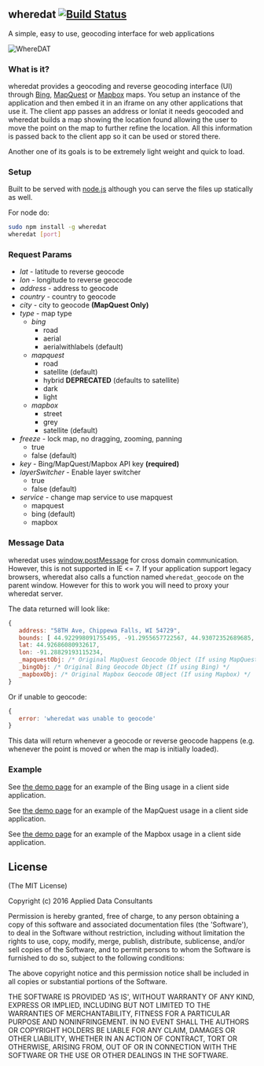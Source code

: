 ## wheredat [![Build Status](https://jenkins.adc4gis.com/buildStatus/icon?job=wheredat)](https://jenkins.adc4gis.com/view/Open%20Source/job/wheredat/)

A simple, easy to use, geocoding interface for web applications

![WhereDAT](https://raw.github.com/applieddataconsultants/wheredat/master/wheredat.png)

### What is it?

wheredat provides a geocoding and reverse geocoding interface (UI) through
[Bing](http://www.microsoft.com/maps/developers/web.aspx), [MapQuest](https://developer.mapquest.com/) or [Mapbox](https://www.mapbox.com/) maps.  You setup an
instance of the application and then embed it in an iframe on any other
applications that use it.  The client app passes an address or lonlat it needs
geocoded and wheredat builds a map showing the location found allowing the user
to move the point on the map to further refine the location.  All this
information is passed back to the client app so it can be used or stored there.

Another one of its goals is to be extremely light weight and quick to load.

### Setup

Built to be served with [node.js](http://nodejs.org/) although you can serve the files up statically as well.

For node do:

```sh
sudo npm install -g wheredat
wheredat [port]
```

### Request Params

- *lat* - latitude to reverse geocode
- *lon* - longitude to reverse geocode
- *address* - address to geocode
- *country* - country to geocode
- *city* - city to geocode **(MapQuest Only)**
- *type* - map type
  - *bing*
    - road
    - aerial
    - aerialwithlabels (default)
  - *mapquest*
    - road
    - satellite (default)
    - hybrid **DEPRECATED** (defaults to satellite)
    - dark
    - light
  - *mapbox*
    - street
    - grey
    - satellite (default)
- *freeze* - lock map, no dragging, zooming, panning
  - true
  - false (default)
- *key* - Bing/MapQuest/Mapbox API key **(required)**
- *layerSwitcher* - Enable layer switcher
  - true
  - false (default)
- *service* - change map service to use mapquest
  - mapquest
  - bing (default)
  - mapbox

### Message Data

wheredat uses [window.postMessage](https://developer.mozilla.org/en/DOM/window.postMessage)
for cross domain communication.  However, this is not supported in IE &lt;= 7.
If your application support legacy browsers, wheredat also calls a
function named `wheredat_geocode` on the parent window.  However for this to
work you will need to proxy your wheredat server.

The data returned will look like:

```js
{
   address: "58TH Ave, Chippewa Falls, WI 54729",
   bounds: [ 44.922998091755495, -91.2955657722567, 44.93072352689685, -91.281018090048 ],
   lat: 44.92686080932617,
   lon: -91.28829193115234,
   _mapquestObj: /* Original MapQuest Geocode Object (If using MapQuest) */
   _bingObj: /* Original Bing Geocode Object (If using Bing) */
   _mapboxObj: /* Original Mapbox Geocode OBject (If using Mapbox) */
}
```

Or if unable to geocode:

```js
{
   error: 'wheredat was unable to geocode'
}
```

This data will return whenever a geocode or reverse geocode happens (e.g.
whenever the point is moved or when the map is initially loaded).

### Example

See [the demo page](http://wheredat.adc4gis.com/example.html) for an example of the Bing usage in a client side application.

See [the demo page](http://wheredat.adc4gis.com/mapquest-example.html) for an example of the MapQuest usage in a client side application.

See [the demo page](http://wheredat.adc4gis.com/mapbox-example.html) for an example of the Mapbox usage in a client side application.

## License

(The MIT License)

Copyright (c) 2016 Applied Data Consultants

Permission is hereby granted, free of charge, to any person obtaining
a copy of this software and associated documentation files (the
'Software'), to deal in the Software without restriction, including
without limitation the rights to use, copy, modify, merge, publish, distribute,
sublicense, and/or sell copies of the Software, and to
permit persons to whom the Software is furnished to do so, subject to
the following conditions:

The above copyright notice and this permission notice shall be
included in all copies or substantial portions of the Software.

THE SOFTWARE IS PROVIDED 'AS IS', WITHOUT WARRANTY OF ANY KIND,
EXPRESS OR IMPLIED, INCLUDING BUT NOT LIMITED TO THE WARRANTIES OF
MERCHANTABILITY, FITNESS FOR A PARTICULAR PURPOSE AND NONINFRINGEMENT.
IN NO EVENT SHALL THE AUTHORS OR COPYRIGHT HOLDERS BE LIABLE FOR ANY
CLAIM, DAMAGES OR OTHER LIABILITY, WHETHER IN AN ACTION OF CONTRACT,
TORT OR OTHERWISE, ARISING FROM, OUT OF OR IN CONNECTION WITH THE
SOFTWARE OR THE USE OR OTHER DEALINGS IN THE SOFTWARE.
